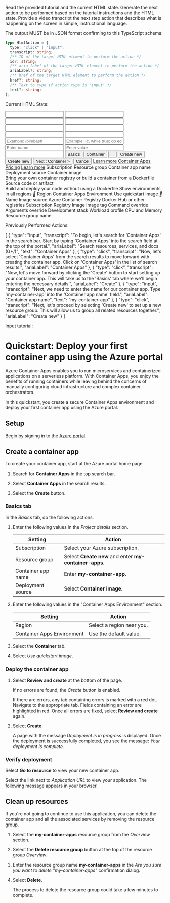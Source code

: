 
Read the provided tutorial and the current HTML state. Generate the next action to be performed based on the tutorial instructions and the HTML state. Provide a video transcript the next step action that describes what is happening on the screen in simple, instructional language.

The output MUST be in JSON format confirming to this TypeScript schema:

```typescript
type HtmlAction = {
  type: "click" | "input";
  transcript: string;
  /** ID of the target HTML element to perform the action */
  id?: string;
  /** aria-label of the target HTML element to perform the action */
  ariaLabel?: string;
  /** href of the target HTML element to perform the action */
  href?: string;
  /** Text to type if action type is 'input' */
  text?: string;
};
```

Current HTML State:

<input id="TextField37" aria-label="Container app name">
<input id="ChoiceGroup145-ContainerImage">
<input id="ChoiceGroup145-SourceOrArtifact">
<input id="checkbox-288" aria-label="Show environments in all regions">
<input id="checkbox-53" aria-label="Use quickstart image">
<input id="TextField57" aria-label="Name">
<input id="ChoiceGroup65-acr">
<input id="ChoiceGroup65-nonAcr">
<input id="TextField86" placeholder="Example: /bin/bash" aria-label="Command override">
<input id="TextField94" placeholder="Example: -c, while true; do echo hello; sleep 10; done" aria-label="Arguments override">
<input id="name-0" placeholder="Enter name" aria-label="Name">
<input id="value-0" placeholder="Enter value" aria-label="Value">
<input id="newResourceGroupName">
<button id="Pivot3-Tab0"> Basics</button>
<button id="Pivot3-Tab1"> Container</button>
<button><i></i></button>
<button id="CreateNewResourceGroup">Create new</button>
<button id="environment-create">Create new</button>
<button><span id="id__137">Next : Container &gt;</button>
<button><span id="id__115">Cancel</button>
<a href="https://go.microsoft.com/fwlink/?linkid=2178208">Learn more</a>
<a href="https://go.microsoft.com/fwlink/?linkid=2194312">Container Apps Pricing</a>
<a href="https://go.microsoft.com/fwlink/?linkid=2209014">Learn more</a>
<label id="label26" aria-label="Subscription">Subscription</label>
<label id="label30" aria-label="Resource group">Resource group</label>
<label id="label34" aria-label="Container app name">Container app name</label>
<label id="label142" aria-label="Deployment source">Deployment source</label>
<label><span id="ChoiceGroupLabel146-ContainerImage">Container image<div id="ChoiceGroupLabel146-ContainerImage" aria-label="Container image: Bring your own container registry or build a container from a Dockerfile">Bring your own container registry or build a container from a Dockerfile</label>
<label><span id="ChoiceGroupLabel146-SourceOrArtifact">Source code or artifact<div id="ChoiceGroupLabel146-SourceOrArtifact" aria-label="Source code or artifact: Build and deploy your code without using a Dockerfile">Build and deploy your code without using a Dockerfile</label>
<label id="label285" aria-label="Show environments in all regions">Show environments in all regions</label>
<label><i></i></label>
<label id="label289" aria-label="Region">Region</label>
<label id="label293" aria-label="Container Apps Environment">Container Apps Environment</label>
<label id="label50" aria-label="Use quickstart image">Use quickstart image</label>
<label><i></i></label>
<label id="label54" aria-label="Name">Name</label>
<label id="label62" aria-label="Image source">Image source</label>
<label><span id="ChoiceGroupLabel66-acr">Azure Container Registry</label>
<label><span id="ChoiceGroupLabel66-nonAcr">Docker Hub or other registries</label>
<label id="label67" aria-label="Subscription">Subscription</label>
<label id="label71" aria-label="Registry">Registry</label>
<label id="label75" aria-label="Image">Image</label>
<label id="label79" aria-label="Image tag">Image tag</label>
<label id="label83" aria-label="Command override">Command override</label>
<label id="label91" aria-label="Arguments override">Arguments override</label>
<label id="label147" aria-label="Development stack">Development stack</label>
<label id="label261" aria-label="Workload profile">Workload profile</label>
<label id="label343" aria-label="CPU and Memory">CPU and Memory</label>
<label id="TextFieldLabel109">Resource group name</label>


Previously Performed Actions:

[
    {
        "type": "input",
        "transcript": "To begin, let's search for 'Container Apps' in the search bar. Start by typing 'Container Apps' into the search field at the top of the portal.",
        "ariaLabel": "Search resources, services, and docs (G+/)",
        "text": "Container Apps"
    },
    {
        "type": "click",
        "transcript": "Now, let's select 'Container Apps' from the search results to move forward with creating the container app. Click on 'Container Apps' in the list of search results.",
        "ariaLabel": "Container Apps"
    },
    {
        "type": "click",
        "transcript": "Now, let's move forward by clicking the 'Create' button to start setting up your container app. This will take us to the 'Basics' tab where we'll begin entering the necessary details.",
        "ariaLabel": "Create"
    },
    {
        "type": "input",
        "transcript": "Next, we need to enter the name for our container app. Type 'my-container-app' into the 'Container app name' field.",
        "ariaLabel": "Container app name",
        "text": "my-container-app"
    },
    {
        "type": "click",
        "transcript": "Next, let's proceed by selecting 'Create new' to set up a new resource group. This will allow us to group all related resources together.",
        "ariaLabel": "Create new"
    }
]

Input tutorial:


# Quickstart: Deploy your first container app using the Azure portal

Azure Container Apps enables you to run microservices and containerized applications on a serverless platform. With Container Apps, you enjoy the benefits of running containers while leaving behind the concerns of manually configuring cloud infrastructure and complex container orchestrators.

In this quickstart, you create a secure Container Apps environment and deploy your first container app using the Azure portal.

## Setup

Begin by signing in to the [Azure portal](https://portal.azure.com).

## Create a container app

To create your container app, start at the Azure portal home page.

1. Search for **Container Apps** in the top search bar.

1. Select **Container Apps** in the search results.

1. Select the **Create** button.

### Basics tab

In the _Basics_ tab, do the following actions.

1. Enter the following values in the _Project details_ section.

   | Setting            | Action                                                 |
   | ------------------ | ------------------------------------------------------ |
   | Subscription       | Select your Azure subscription.                        |
   | Resource group     | Select **Create new** and enter **my-container-apps**. |
   | Container app name | Enter **my-container-app**.                            |
   | Deployment source  | Select **Container image**.                            |

1. Enter the following values in the "Container Apps Environment" section.

   | Setting                    | Action                    |
   | -------------------------- | ------------------------- |
   | Region                     | Select a region near you. |
   | Container Apps Environment | Use the default value.    |

1. Select the **Container** tab.

1. Select _Use quickstart image_.

### Deploy the container app

1. Select **Review and create** at the bottom of the page.

   If no errors are found, the _Create_ button is enabled.

   If there are errors, any tab containing errors is marked with a red dot. Navigate to the appropriate tab. Fields containing an error are highlighted in red. Once all errors are fixed, select **Review and create** again.

1. Select **Create**.

   A page with the message _Deployment is in progress_ is displayed. Once the deployment is successfully completed, you see the message: _Your deployment is complete_.

### Verify deployment

Select **Go to resource** to view your new container app.

Select the link next to _Application URL_ to view your application. The following message appears in your browser.

## Clean up resources

If you're not going to continue to use this application, you can delete the container app and all the associated services by removing the resource group.

1. Select the **my-container-apps** resource group from the _Overview_ section.
1. Select the **Delete resource group** button at the top of the resource group _Overview_.
1. Enter the resource group name **my-container-apps** in the _Are you sure you want to delete "my-container-apps"_ confirmation dialog.
1. Select **Delete**.

   The process to delete the resource group could take a few minutes to complete.